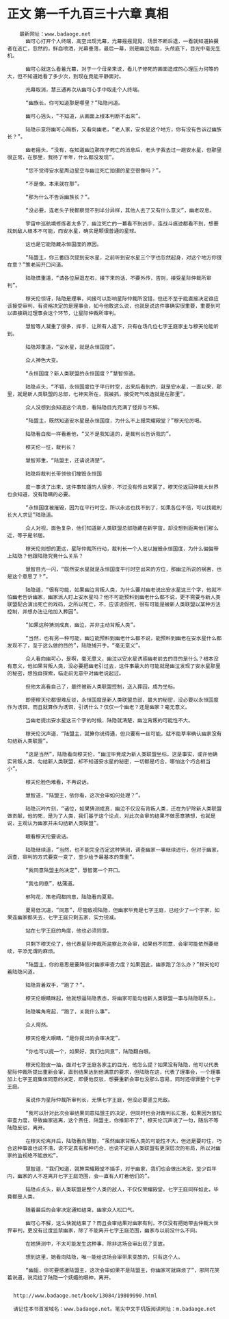 # 正文 第一千九百三十六章 真相
        最新网址：www.badaoge.net
          幽可心打开个人终端，高空出现光幕，光幕摇摇晃晃，场景不断后退，一看就知道拍摄者在逃亡，忽然的，鲜血喷洒，光幕垂落，最后一幕，则是幽泣咳血，头颅底下，目光中毫无生机。
      
          幽可心就这么看着光幕，对于一个母亲来说，看儿子惨死的画面造成的心理压力何等的大，但不知道她看了多少次，到现在竟能平静面对。
      
          光幕取消，慧三通再次从幽可心手中取走个人终端。
      
          “幽族长，你可知道那是哪里？”陆隐问道。
      
          幽可心摇头，“不知道，从画面上根本判断不出来”。
      
          陆隐示意将幽可心隔断，又看向幽老，“老人家，安水星这个地方，你有没有告诉过幽族长？”。
      
          幽老摇头，“没有，在知道幽泣那孩子死亡的消息后，老头子我去过一趟安水星，但那里很正常，在那里，我待了半年，什么都没发现”。
      
          “您不觉得安水星周边星空与幽泣死亡拍摄的星空很像吗？”。
      
          “不是像，本来就在那”。
      
          “那为什么不告诉幽族长？”。
      
          “没必要，连老头子我都察觉不到半分异样，其他人去了又有什么意义”，幽老叹息。
      
          宇宙中巡航境修炼者太多了，幽泣死亡的一幕看不到凶手，连战斗痕迹都看不到，想要找到敌人根本不可能，而安水星，确实是颗很普通的星球。
      
          这也是它能隐藏永恒国度的原因。
      
          “陆盟主，你三番四次提到安水星，之前听到安水星三个字也忽然起身，对这个地方你很在意？”策老阎开口问道。
      
          陆隐慎重道，“请各位屏退左右，接下来的话，不要外传，否则，接受星际仲裁所审判”。
      
          穆天伦惊讶，陆隐是理事，间接可以影响星际仲裁所没错，但还不至于能直接决定谁应该接受审判，有资格决定的是理事会，如今他敢这么说，也就是说这件事确实很重要，重要到可以直接跳过理事会这个环节，让星际仲裁所审判。
      
          慧智等人凝重了很多，挥手，让所有人退下，只有在场几位七字王庭家主与穆天伦能听到。
      
          陆隐郑重道，“安水星，就是永恒国度”。
      
          众人神色大变。
      
          “永恒国度？新人类联盟的永恒国度？”慧智惊骇。
      
          陆隐点头，“不错，永恒国度位于平行时空，出来后看到的，就是安水星，一直以来，那里，就是新人类联盟的总部，七神天所在，我被抓，接受死气改造就是在那里”。
      
          众人没想到会知道这个消息，看陆隐目光充满了怪异与不解。
      
          “陆盟主，既然知道安水星是永恒国度，为什么不上报荣耀殿堂？”穆天伦厉喝。
      
          陆隐看白痴一样看着他，“又不是我知道的，是裁判长告诉我的”。
      
          穆天伦一怔，裁判长？
      
          慧智郑重，“陆盟主，还请说清楚”。
      
          陆隐将裁判长带领他们摧毁永恒国
      
          度一事说了出来，这件事知道的人很多，不过没有传出来罢了，穆天伦返回仲裁大世界也会知道，没有隐瞒的必要。
      
          “永恒国度被摧毁，因为在平行时空，所以永远也找不到了，如果各位不信，可以找裁判长大人求证”陆隐道。
      
          众人对视，面色复杂，他们知道新人类联盟总部隐藏在新宇宙，却没想到距离他们那么近，等于是邻居。
      
          穆天伦则想的更远，星际仲裁所行动，裁判长一个人足以摧毁永恒国度，为什么偏偏带上陆隐？他跟陆隐究竟什么关系？
      
          慧智目光一闪，“既然安水星就是永恒国度平行时空出来的方位，那幽泣所说的祸害，也是这个意思了？”。
      
          陆隐道，“很有可能，如果幽泣背叛人类，为什么要对幽老说出安水星这三个字，他就不怕幽老告诉幽家，幽家派人盯上安水星吗？他不可能预料到幽老什么都不说，更不需要与新人类联盟配合演出死亡的戏码，之所以死亡，不，应该说假死，很有可能是被新人类联盟以某种方法控制，并想办法让他加入葬园”。
      
          “如果这种猜测成真，幽泣，并非主动背叛人类”。
      
          “当然，也有另一种可能，幽泣能预料到幽老什么都不说，能预料到幽老在安水星什么都发现不了，至于这么做的目的”，陆隐摊开手，“毫无意义”。
      
          众人看向幽可心，是啊，毫无意义，幽泣以安水星诱惑幽老前去的目的是什么？根本没有意义，他如果背叛人类，没必要把幽老引过去，这件事最大的可能就是幽泣发现了安水星那里的秘密，想独自探索，临走前无意中对幽老说起过。
      
          但他太高看自己了，最终被新人类联盟控制，送入葬园，成为坐标。
      
          即便穆天伦都很难反驳，永恒国度是新人类联盟总部，最大的秘密，没必要以永恒国度作为诱饵，而且就算作为诱饵，引诱什么？仅仅一个幽老？还是幽家？毫无意义。
      
          当幽老提出安水星这三个字的时候，陆隐就清楚，幽泣背叛的可能性不大。
      
          穆天伦沉声道，“陆盟主，就算你说得通，但只要有一丝可能，就不能草率确认幽家没有勾结新人类联盟”。
      
          “这是当然”，陆隐看向穆天伦，“幽泣毕竟成为新人类联盟坐标，这是事实，或许他确实背叛人类，勾结新人类联盟，却不知道安水星的秘密，一切都是巧合，哪怕这个巧合相当小”。
      
          穆天伦脸色难看，不再说话。
      
          慧智道，“陆盟主，依你看，这次会审如何处理？”。
      
          陆隐沉吟片刻，“诸位，如果猜测成真，幽泣不仅没有背叛人类，还在为铲除新人类联盟做贡献，他的死，是为了人类，我们基于这个论点，对此次会审的结果不做恶意猜想，也就是说，主观认为幽家并未勾结新人类联盟”。
      
          眼看穆天伦要说话。
      
          陆隐继续道，“当然，也不能完全否定这种猜测，调查幽家一事继续进行，但对于幽家，调查，审判的方式要变一变了，至少给予最基本的尊重”。
      
          “我同意陆盟主的决定”，慧智第一个开口。
      
          “我也同意”，枯蒲道。
      
          邪阿花，策老阎都同意，陆隐看向夏易。
      
          夏易低沉道，“同意”，尽管敌视陆隐，但幽家毕竟是七字王庭，已经少了一个宇家，如果连幽家都失去，七字王庭只剩五家，实力锐减。
      
          站在七字王庭的角度，他也必须同意。
      
          只剩下穆天伦了，他代表星际仲裁所监察此次会审，如果他不同意，会审可能依然要继续，平添无谓的麻烦。
      
          “陆盟主，你的意思是要降低对幽家审查力度？如果因此，幽家跑了怎么办？”穆天伦盯着陆隐问道。
      
          陆隐背着双手，“跑了？”。
      
          穆天伦眼睛眯起，他就想逼陆隐表态，将幽家可能勾结新人类联盟一事与陆隐联系上。
      
          陆隐嘴角弯起，“跑了，关我什么事”。
      
          众人愕然。
      
          穆天伦瞪大眼睛，“是你提出的会审决定”。
      
          “你也可以提一个，如果好，我们也同意”，陆隐翻白眼。
      
          穆天伦脸皮一抽，面对七字王庭各家主的目光，他怎么提？如果没有陆隐，他可以代表星际仲裁所提出重新会审，直到结果达到他满意的要求，但陆隐在这，代表了理事会，一个理事加上七字王庭集体同意的决定，即便他反驳，想要重新会审也没那么容易，同时还得罪整个七字王庭。
      
          虽说作为星际仲裁所审判长，无惧七字王庭，但没必要竖立死敌。
      
          “我可以针对此次会审结果同意陆盟主的决定，但同时也会对裁判长汇报，如果因为放松审查力度，导致幽家逃离，这个责任，陆盟主，你推卸不了”，穆天伦沉声说了一句，随后不等陆隐反驳，离开。
      
          在穆天伦离开后，陆隐看向慧智，“虽然幽家背叛人类的可能性不大，但还是要盯住，巧合这种事谁也说不清，说不定真有那种巧合，也说不定新人类联盟有更深层次的布局，所以对幽家的监视绝不能放松”。
      
          慧智道，“我们知道，就算荣耀殿堂不插手，对于幽家，我们也会做出决定，至少百年内，幽家的人不准离开七字王庭范围，会一直有人盯着他们的”。
      
          陆隐点点头，新人类联盟是整个人类的敌人，不仅仅荣耀殿堂，七字王庭同样如此，毕竟都是人类。
      
          随着最后的会审决定通知结束，幽家众人松口气。
      
          幽可心不解，这么快就结束了？而且会审结果对幽家有利，不仅没有把她带去仲裁大世界审判，更没有过度监禁幽家，除了不能离开七字王庭范围，幽家与以前没什么不同。
      
          在她猜测中，不太可能发生这种事，除非这场会审出现了变故。
      
          想到这里，她看向陆隐，唯一能给这场会审带来变故的，只有这个人。
      
          “幽姐，你可要感激陆盟主，这次会审如果不是陆盟主，你幽家可就麻烦了”，邪阿花笑着说道，说完给了陆隐一个妩媚的眼神，离开。
      
      
      http://www.badaoge.net/book/13084/19809990.html
      
      请记住本书首发域名：www.badaoge.net。笔尖中文手机版阅读网址：m.badaoge.net